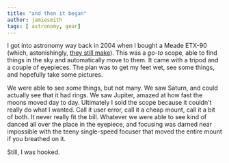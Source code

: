 ```yaml
---
title: "and then it began"
author: jamiesmith
tags: [ astronomy, gear]
---
```



I got into astronomy way back in 2004 when I bought a Meade ETX-90 (which, astonishingly, [they still make](https://smile.amazon.com/Meade-Instruments-Maksutov-Cassegrain-Telescope-205004/dp/B01CPW0A8M/ref=sr_1_3?ie=UTF8&qid=1527713676&sr=8-3&keywords=meade+etx-90)).  This was a _go-to_ scope, able to find things in the sky and automatically move to them.  It came with a tripod and a couple of eyepieces.  The plan was to get my feet wet, see some things, and hopefully take some pictures.

<!--more-->

We were able to see *some* things, but not many.  We saw Saturn, and could actually see that it had rings. We saw Jupiter, amazed at how fast the moons moved day to day.  Ultimately I sold the scope because it couldn't really do what I wanted.  Call it user error, call it a cheap mount, call it a bit of both.  It never really fit the bill.  Whatever we were able to see kind of danced all over the place in the eyepiece, and focusing was darned near impossible with the teeny single-speed focuser that moved the entire mount if you breathed on it.

Still, I was hooked.
